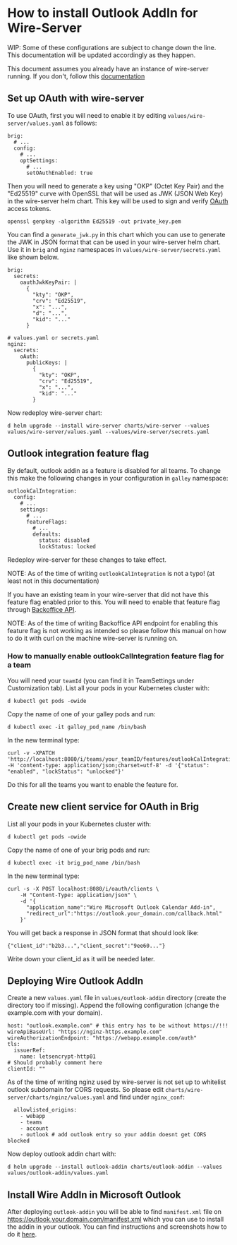 # How to install Outlook AddIn for Wire-Server

WIP: Some of these configurations are subject to change down the line. This documentation will be updated accordingly as they happen.

This document assumes you already have an instance of wire-server running. If you don't, follow this [documentation](https://docker.com)

## Set up OAuth with wire-server

To use OAuth, first you will need to enable it by editing `values/wire-server/values.yaml` as follows:

```
brig:
  # ...
  config:
    # ...
    optSettings:
      # ...
      setOAuthEnabled: true
```

Then you will need to generate a key using "OKP" (Octet Key Pair) and the "Ed25519" curve with OpenSSL that will be used as JWK (JSON Web Key) in the wire-server helm chart. This key will be used to sign and verify [OAuth](https://docs.wire.com/developer/reference/oauth.html#setting-up-public-and-private-keys) access tokens.

```
openssl genpkey -algorithm Ed25519 -out private_key.pem
```

You can find a `generate_jwk.py` in this chart which you can use to generate the JWK in JSON format that can be used in your wire-server helm chart. Use it in `brig` and `nginz` namespaces in `values/wire-server/secrets.yaml` like shown below.

```
brig:
  secrets:
    oauthJwkKeyPair: |
      {
        "kty": "OKP",
        "crv": "Ed25519",
        "x": "...",
        "d": "...",
        "kid": "..."
      }
```

```
# values.yaml or secrets.yaml
nginz:
  secrets:
    oAuth:
      publicKeys: |
        {
          "kty": "OKP",
          "crv": "Ed25519",
          "x": "...",
          "kid": "..."
        }
```

Now redeploy wire-server chart:

```
d helm upgrade --install wire-server charts/wire-server --values values/wire-server/values.yaml --values/wire-server/secrets.yaml
```

## Outlook integration feature flag

By default, outlook addin as a feature is disabled for all teams. To change this make the following changes in your configuration in `galley` namespace:

```
outlookCalIntegration:
  config:
    # ...
    settings:
      # ...
      featureFlags:
        # ...
        defaults:
          status: disabled
          lockStatus: locked
```

Redeploy wire-server for these changes to take effect.

NOTE: As of the time of writing `outlookCalIntegration` is not a typo! (at least not in this documentation)

If you have an existing team in your wire-server that did not have this feature flag enabled prior to this. You will need to enable that feature flag through [Backoffice API](https://github.com/wireapp/wire-server/tree/05778a2b14ac5aaffca937d6e2cdd9b7b5f3106d/charts/backoffice).

NOTE: As of the time of writing Backoffice API endpoint for enabling this feature flag is not working as intended so please follow this manual on how to do it with curl on the machine wire-server is running on.

### How to manually enable outlookCalIntegration feature flag for a team

You will need your `teamId` (you can find it in TeamSettings under Customization tab).
List all your pods in your Kubernetes cluster with:

```
d kubectl get pods -owide
```

Copy the name of one of your galley pods and run:

```
d kubectl exec -it galley_pod_name /bin/bash
```

In the new terminal type:

```
curl -v -XPATCH 'http://localhost:8080/i/teams/your_teamID/features/outlookCalIntegration' -H 'content-type: application/json;charset=utf-8' -d '{"status": "enabled", "lockStatus": "unlocked"}'
```

Do this for all the teams you want to enable the feature for.

## Create new client service for OAuth in Brig

List all your pods in your Kubernetes cluster with:

```
d kubectl get pods -owide
```

Copy the name of one of your brig pods and run:

```
d kubectl exec -it brig_pod_name /bin/bash
```

In the new terminal type:

```
curl -s -X POST localhost:8080/i/oauth/clients \
    -H "Content-Type: application/json" \
    -d '{
      "application_name":"Wire Microsoft Outlook Calendar Add-in",
      "redirect_url":"https://outlook.your_domain.com/callback.html"
    }'
```

You will get back a response in JSON format that should look like:

```
{"client_id":"b2b3...","client_secret":"9ee60..."}
```

Write down your client_id as it will be needed later.

## Deploying Wire Outlook AddIn

Create a new `values.yaml` file in `values/outlook-addin` directory (create the directory too if missing).
Append the following configuration (change the example.com with your domain).

```
host: "outlook.example.com" # this entry has to be without https://!!!
wireApiBaseUrl: "https://nginz-https.example.com"
wireAuthorizationEndpoint: "https://webapp.example.com/auth"
tls:
  issuerRef:
    name: letsencrypt-http01
# Should probably comment here
clientId: ""
```

As of the time of writing nginz used by wire-server is not set up to whitelist outlook subdomain for CORS requests. So please edit `charts/wire-server/charts/nginz/values.yaml` and find under `nginx_conf`:

```
  allowlisted_origins:
    - webapp
    - teams
    - account
    - outlook # add outlook entry so your addin doesnt get CORS blocked
```

Now deploy outlook addin chart with:

```
d helm upgrade --install outlook-addin charts/outlook-addin --values values/outlook-addin/values.yaml
```

## Install Wire AddIn in Microsoft Outlook

After deploying `outlook-addin` you will be able to find `manifest.xml` file on https://outlook.your.domain.com/manifest.xml which you can use to install the addin in your outlook. You can find instructions and screenshots how to do it [here](https://github.com/tlebon/outlook-addin/blob/staging/README.md#how-to-install-the-add-in-in-ms-outlook).
